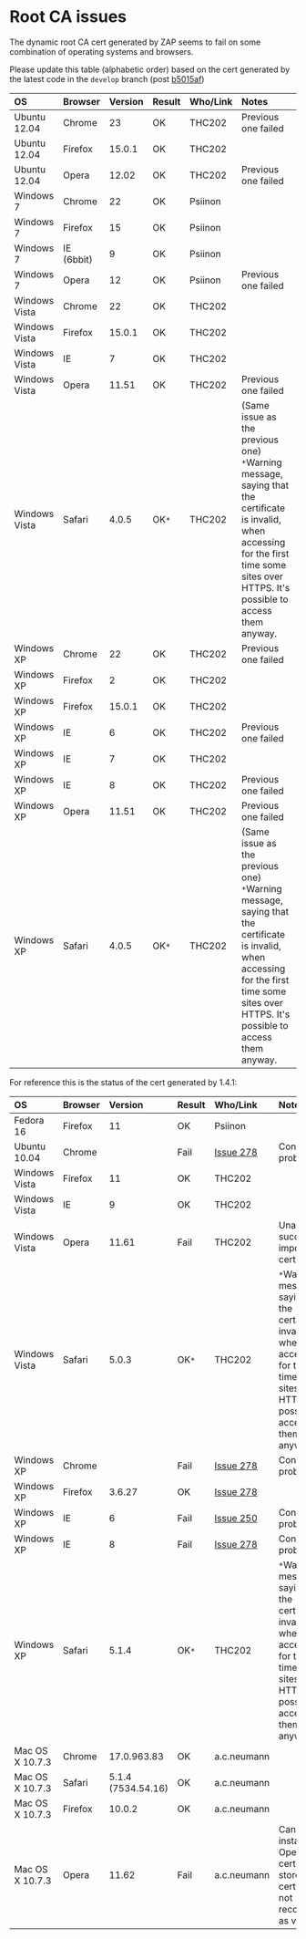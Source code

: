 # Root CA issues

The dynamic root CA cert generated by ZAP seems to fail on some combination of operating systems and browsers.

Please update this table (alphabetic order) based on the cert generated by the latest code in the `develop` branch (post [b5015af](https://github.com/zaproxy/zaproxy/commit/b5015af2b50660b539d5a08c1de6932edaf4aa3e))

| **OS** | **Browser** | **Version** | **Result** | **Who/Link** | **Notes** |
|:-------|:------------|:------------|:-----------|:-------------|:----------|
| Ubuntu 12.04 | Chrome      | 23          | OK         | THC202       | Previous one failed |
| Ubuntu 12.04 | Firefox     | 15.0.1      | OK         | THC202       |           |
| Ubuntu 12.04 | Opera       | 12.02       | OK         | THC202       | Previous one failed |
| Windows 7 | Chrome      | 22          | OK         | Psiinon      |           |
| Windows 7 | Firefox     | 15          | OK         | Psiinon      |           |
| Windows 7 | IE (6bbit)  | 9           | OK         | Psiinon      |           |
| Windows 7 | Opera       | 12          | OK         | Psiinon      | Previous one failed |
| Windows Vista | Chrome      | 22          | OK         | THC202       |           |
| Windows Vista | Firefox     | 15.0.1      | OK         | THC202       |           |
| Windows Vista | IE          | 7           | OK         | THC202       |           |
| Windows Vista | Opera       | 11.51       | OK         | THC202       | Previous one failed |
| Windows Vista | Safari      | 4.0.5       | OK`*`      | THC202       | (Same issue as the previous one) `*`Warning message, saying that the certificate is invalid, when accessing for the first time some sites over HTTPS. It's possible to access them anyway. |
| Windows XP | Chrome      | 22          | OK         | THC202       | Previous one failed |
| Windows XP | Firefox     | 2           | OK         | THC202       |           |
| Windows XP | Firefox     | 15.0.1      | OK         | THC202       |           |
| Windows XP | IE          | 6           | OK         | THC202       | Previous one failed |
| Windows XP | IE          | 7           | OK         | THC202       |           |
| Windows XP | IE          | 8           | OK         | THC202       | Previous one failed |
| Windows XP | Opera       | 11.51       | OK         | THC202       | Previous one failed |
| Windows XP | Safari      | 4.0.5       | OK`*`      | THC202       | (Same issue as the previous one) `*`Warning message, saying that the certificate is invalid, when accessing for the first time some sites over HTTPS. It's possible to access them anyway. |

For reference this is the status of the cert generated by 1.4.1:

| **OS** | **Browser** | **Version** | **Result** | **Who/Link** | **Notes** |
|:-------|:------------|:------------|:-----------|:-------------|:----------|
| Fedora 16 | Firefox     | 11          | OK         | Psiinon      |           |
| Ubuntu 10.04 | Chrome      |             | Fail       | [Issue 278](https://github.com/zaproxy/zaproxy/issues/278) | Connection problems |
| Windows Vista | Firefox     | 11          | OK         | THC202       |           |
| Windows Vista | IE          | 9           | OK         | THC202       |           |
| Windows Vista | Opera       | 11.61       | Fail       | THC202       | Unable to successfully import the certificate |
| Windows Vista | Safari      | 5.0.3       | OK`*`      | THC202       | `*`Warning message, saying that the certificate is invalid, when accessing for the first time some sites over HTTPS. It's possible to access them anyway. |
| Windows XP | Chrome      |             | Fail       | [Issue 278](https://github.com/zaproxy/zaproxy/issues/278) | Connection problems |
| Windows XP | Firefox     | 3.6.27      | OK         | [Issue 278](https://github.com/zaproxy/zaproxy/issues/278) |           |
| Windows XP | IE          | 6           | Fail       | [Issue 250](https://github.com/zaproxy/zaproxy/issues/250) | Connection problems |
| Windows XP | IE          | 8           | Fail       | [Issue 278](https://github.com/zaproxy/zaproxy/issues/278) | Connection problems |
| Windows XP | Safari      | 5.1.4       | OK`*`      | THC202       | `*`Warning message, saying that the certificate is invalid, when accessing for the first time some sites over HTTPS. It's possible to access them anyway. |
| Mac OS X 10.7.3 | Chrome      | 17.0.963.83 | OK         | a.c.neumann  |           |
| Mac OS X 10.7.3 | Safari      | 5.1.4 (7534.54.16) | OK         | a.c.neumann  |           |
| Mac OS X 10.7.3 | Firefox     | 10.0.2      | OK         | a.c.neumann  |           |
| Mac OS X 10.7.3 | Opera       | 11.62       | Fail       | a.c.neumann  | Cannot be installed in Opera's certificate store. The certificate is not recognized as valid.  |